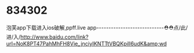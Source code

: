 # 834302
泡芙app下载进入ios破解,ppff.live app----------------------------⛑⛑点/此/进/入/http://www.baidu.com/link?url=NoK8PT47PahMhFH8Vie_jnciyIKNTTtVBQKpill6udK&amp;wd
